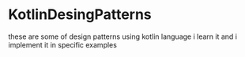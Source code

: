 # KotlinDesingPatterns
these are some of design patterns using kotlin language i learn it and i implement it in specific examples
